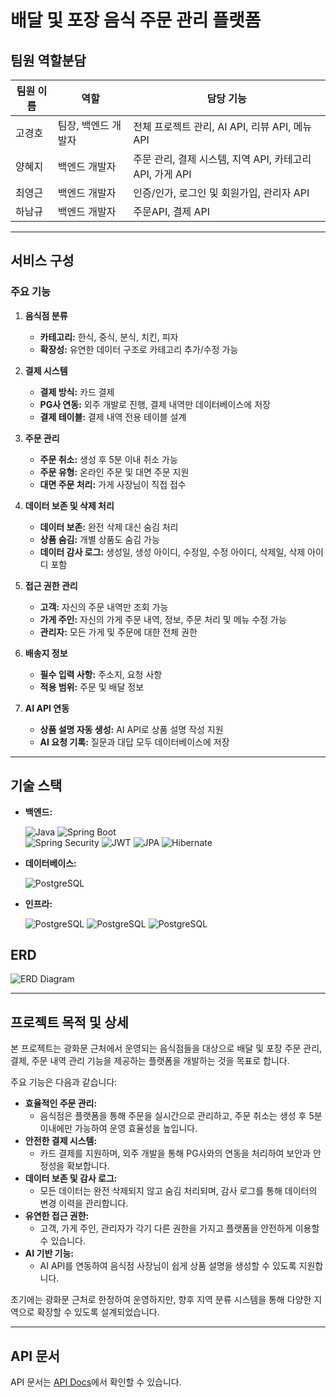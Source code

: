 # 배달 및 포장 음식 주문 관리 플랫폼

## 팀원 역할분담

| 팀원 이름 | 역할 | 담당 기능 |
| --------- | ---- | --------- |
| 고경호  | 팀장, 백엔드 개발자 | 전체 프로젝트 관리, AI API, 리뷰 API, 메뉴 API |
| 양혜지    | 백엔드 개발자   | 주문 관리, 결제 시스템, 지역 API, 카테고리 API, 가게 API |
| 최영근    | 백엔드 개발자 | 인증/인가, 로그인 및 회원가입, 관리자 API|
| 하남규    | 백엔드 개발자 | 주문API, 결제 API |

---

## 서비스 구성

### 주요 기능

1. **음식점 분류**
    - **카테고리:** 한식, 중식, 분식, 치킨, 피자
    - **확장성:** 유연한 데이터 구조로 카테고리 추가/수정 가능

2. **결제 시스템**
    - **결제 방식:** 카드 결제
    - **PG사 연동:** 외주 개발로 진행, 결제 내역만 데이터베이스에 저장
    - **결제 테이블:** 결제 내역 전용 테이블 설계

3. **주문 관리**
    - **주문 취소:** 생성 후 5분 이내 취소 가능
    - **주문 유형:** 온라인 주문 및 대면 주문 지원
    - **대면 주문 처리:** 가게 사장님이 직접 접수

4. **데이터 보존 및 삭제 처리**
    - **데이터 보존:** 완전 삭제 대신 숨김 처리
    - **상품 숨김:** 개별 상품도 숨김 가능
    - **데이터 감사 로그:** 생성일, 생성 아이디, 수정일, 수정 아이디, 삭제일, 삭제 아이디 포함

5. **접근 권한 관리**
    - **고객:** 자신의 주문 내역만 조회 가능
    - **가게 주인:** 자신의 가게 주문 내역, 정보, 주문 처리 및 메뉴 수정 가능
    - **관리자:** 모든 가게 및 주문에 대한 전체 권한

6. **배송지 정보**
    - **필수 입력 사항:** 주소지, 요청 사항
    - **적용 범위:** 주문 및 배달 정보

7. **AI API 연동**
    - **상품 설명 자동 생성:** AI API로 상품 설명 작성 지원
    - **AI 요청 기록:** 질문과 대답 모두 데이터베이스에 저장

---

## 기술 스택

- **백엔드:**
  <div>
    <img src="https://img.shields.io/badge/Java-007396?style=for-the-badge&logo=java&logoColor=white" alt="Java">
    <img src="https://img.shields.io/badge/Spring%20Boot-6DB33F?style=for-the-badge&logo=spring-boot&logoColor=white" alt="Spring Boot">
  </div>
  <div>
     <img src="https://img.shields.io/badge/Spring%20Security-6DB33F?style=for-the-badge&logo=spring-security&logoColor=white" alt="Spring Security">
    <img src="https://img.shields.io/badge/JWT-000000?style=for-the-badge&logo=json-web-tokens&logoColor=white" alt="JWT">
    <img src="https://img.shields.io/badge/JPA-6DB33F?style=for-the-badge&logo=hibernate&logoColor=white" alt="JPA">
    <img src="https://img.shields.io/badge/Hibernate-59666C?style=for-the-badge&logo=hibernate&logoColor=white" alt="Hibernate">
  </div>
  
- **데이터베이스:**
  <div>
        <img src="https://img.shields.io/badge/PostgreSQL-336791?style=flat&logo=postgresql&logoColor=white" alt="PostgreSQL">
  </div>
  
- **인프라:**
   <div>
     <img src="https://img.shields.io/badge/Docker-2496ED?style=for-the-badge&logo=docker&logoColor=white" alt="PostgreSQL">
     <img src="https://img.shields.io/badge/AWS-232F3E?style=for-the-badge&logo=amazonwebservices&logoColor=white" alt="PostgreSQL">
     <img src="https://img.shields.io/badge/GitHub%20Actions-2088FF?style=for-the-badge&logo=github-actions&logoColor=white" alt="PostgreSQL">
   </div>

## ERD

![ERD Diagram](https://github.com/user-attachments/assets/9ed12f97-d4b9-47e9-b53b-3d12cb02669a)

---


## 프로젝트 목적 및 상세
본 프로젝트는 광화문 근처에서 운영되는 음식점들을 대상으로 배달 및 포장 주문 관리, 결제, 주문 내역 관리 기능을 제공하는 플랫폼을 개발하는 것을 목표로 합니다. 

주요 기능은 다음과 같습니다:
- **효율적인 주문 관리:**
  - 음식점은 플랫폼을 통해 주문을 실시간으로 관리하고, 주문 취소는 생성 후 5분 이내에만 가능하여 운영 효율성을 높입니다.
- **안전한 결제 시스템:**
  - 카드 결제를 지원하며, 외주 개발을 통해 PG사와의 연동을 처리하여 보안과 안정성을 확보합니다.
- **데이터 보존 및 감사 로그:**
  - 모든 데이터는 완전 삭제되지 않고 숨김 처리되며, 감사 로그를 통해 데이터의 변경 이력을 관리합니다.
- **유연한 접근 권한:**
  - 고객, 가게 주인, 관리자가 각기 다른 권한을 가지고 플랫폼을 안전하게 이용할 수 있습니다.
- **AI 기반 기능:**
  - AI API를 연동하여 음식점 사장님이 쉽게 상품 설명을 생성할 수 있도록 지원합니다.

초기에는 광화문 근처로 한정하여 운영하지만, 향후 지역 분류 시스템을 통해 다양한 지역으로 확장할 수 있도록 설계되었습니다.

---

## API 문서

API 문서는 [API Docs](https://www.notion.so/teamsparta/API-e58c03f93fce4e159679499a227afafd)에서 확인할 수 있습니다.

